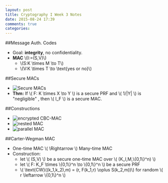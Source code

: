 ```yaml
---
layout: post
title: Cryptography I Week 3 Notes
date: 2015-08-24 17:39
comments: true
categories: 
---
```


##Message Auth. Codes
- Goal:  **integrity**,    no confidentiality.
- **MAC** \\(I:=(S,V)\\)
  - \\(S:K \times M \to T\\)
  - \\(V:K \times T \to \text{yes or no}\\)

##Secure MACs
- ![Secure MACs](http://7xk6q5.com1.z0.glb.clouddn.com/Seure%20MACs.png)
- **Thm:** If \\( F: K \times X \to Y \\) is a secure PRF and \\( 1/\|Y\| \\) is "negligible" , then \\( I_F \\) is a secure MAC.

##Constructions
- ![encrypted CBC-MAC](http://7xk6q5.com1.z0.glb.clouddn.com/encrypted%20CBC-MAC.png)
- ![nested MAC](http://7xk6q5.com1.z0.glb.clouddn.com/nested%20MAC.png)
- ![parallel MAC](http://7xk6q5.com1.z0.glb.clouddn.com/parallel%20MAC.png)

##Carter­‐Wegman MAC
- One-time MAC \\( \Rightarrow \\) Many-time MAC
- Construction:
  - let \\( (S,V) \\) be a secure one-time MAC over \\( (K_I,M,\\{0,1\\}^n) \\)
  - let \\( F: K_F \times \\{0,1\\}^n \to \\{0,1\\}^n \\) be a secure PRF
  - \\( \text{CW}((k_1,k_2),m) = (r, F(k_1,r) \oplus S(k_2,m))\\) for random \\( r \leftarrow \\{0,1\\}^n \\)